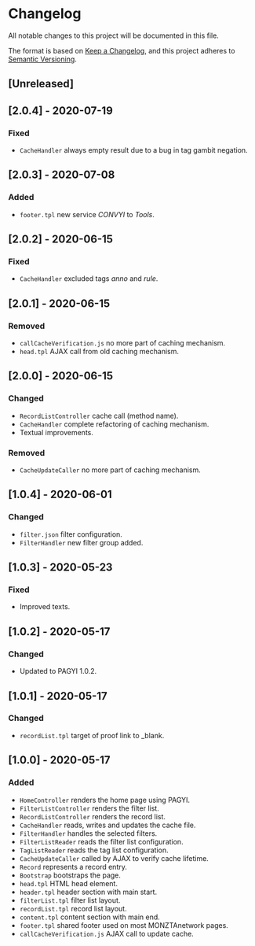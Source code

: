 # Changelog
All notable changes to this project will be documented in this file.

The format is based on [Keep a Changelog](https://keepachangelog.com/en/1.0.0/),
and this project adheres to [Semantic Versioning](https://semver.org/spec/v2.0.0.html).

## [Unreleased]

## [2.0.4] - 2020-07-19
### Fixed
- `CacheHandler` always empty result due to a bug in tag gambit negation.

## [2.0.3] - 2020-07-08
### Added
- `footer.tpl` new service *CONVYI* to *Tools*.

## [2.0.2] - 2020-06-15
### Fixed
- `CacheHandler` excluded tags *anno* and *rule*.

## [2.0.1] - 2020-06-15
### Removed
- `callCacheVerification.js` no more part of caching mechanism.
- `head.tpl` AJAX call from old caching mechanism.

## [2.0.0] - 2020-06-15
### Changed
- `RecordListController` cache call (method name).
- `CacheHandler` complete refactoring of caching mechanism.
- Textual improvements.

### Removed
- `CacheUpdateCaller` no more part of caching mechanism.

## [1.0.4] - 2020-06-01
### Changed
- `filter.json` filter configuration.
- `FilterHandler` new filter group added.

## [1.0.3] - 2020-05-23
### Fixed
- Improved texts.

## [1.0.2] - 2020-05-17
### Changed
- Updated to PAGYI 1.0.2.

## [1.0.1] - 2020-05-17
### Changed
- `recordList.tpl` target of proof link to _blank.

## [1.0.0] - 2020-05-17
### Added
- `HomeController` renders the home page using PAGYI.
- `FilterListController` renders the filter list.
- `RecordListController` renders the record list.
- `CacheHandler` reads, writes and updates the cache file.
- `FilterHandler` handles the selected filters.
- `FilterListReader` reads the filter list configuration.
- `TagListReader` reads the tag list configuration.
- `CacheUpdateCaller` called by AJAX to verify cache lifetime.
- `Record` represents a record entry.
- `Bootstrap` bootstraps the page.
- `head.tpl` HTML head element.
- `header.tpl` header section with main start.
- `filterList.tpl` filter list layout.
- `recordList.tpl` record list layout.
- `content.tpl` content section with main end.
- `footer.tpl` shared footer used on most MONZTAnetwork pages.
- `callCacheVerification.js` AJAX call to update cache.
